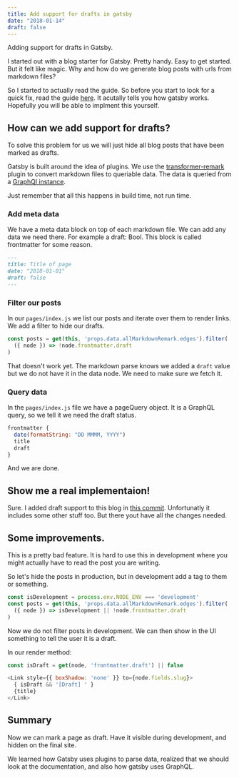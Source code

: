 ```yaml
---
title: Add support for drafts in gatsby
date: "2018-01-14"
draft: false
---
```


Adding support for drafts in Gatsby.

I started out with a blog starter for Gatsby. Pretty handy. Easy to get started. But it felt like magic. Why and how do we generate blog posts with urls from markdown files?

So I started to actually read the guide. So before you start to look for a quick fix, read the guide [here](https://www.gatsbyjs.org/docs/). It acutally tells you how gatsby works. Hopefully you will be able to implment this yourself.

## How can we add support for drafts?

To solve this problem for us we will just hide all blog posts that have been marked as drafts.

Gatsby is built around the idea of plugins. We use the [transformer-remark](https://www.gatsbyjs.org/packages/gatsby-transformer-remark/) plugin to convert markdown files to queriable data. The data is queried from a [GraphQl instance](http://graphql.org/learn/).

Just remember that all this happens in build time, not run time.

### Add meta data

We have a meta data block on top of each markdown file. We can add any data we need there. For example a draft: Bool. This block is called frontmatter for some reason.

```markdown
---
title: Title of page
date: "2018-01-01"
draft: false
---
```

### Filter our posts

In our `pages/index.js` we list our posts and iterate over them to render links. We add a filter to hide our drafts.

```javascript
const posts = get(this, 'props.data.allMarkdownRemark.edges').filter(
  ({ node }) => !node.frontmatter.draft
)
```

That doesn't work yet. The markdown parse knows we added a `draft` value but we do not have it in the data node. We need to make sure we fetch it.

### Query data

In the `pages/index.js` file we have a pageQuery object. It is a GraphQL query, so we tell it we need the draft status.

```javascript
frontmatter {
  date(formatString: "DD MMMM, YYYY")
  title
  draft
}
```

And we are done.

## Show me a real implementaion!

Sure. I added draft support to this blog in [this commit](https://github.com/sajmoon/sajmoon.github.io/commit/1340ce9e5fcda5b8b6a0ca1d791b488638df8b87). Unfortunatly it includes some other stuff too. But there yout have all the changes needed.

## Some improvements.

This is a pretty bad feature. It is hard to use this in development where you might actually have to read the post you are writing.

So let's hide the posts in production, but in development add a tag to them or something.

```javascript
const isDevelopment = process.env.NODE_ENV === 'development'
const posts = get(this, 'props.data.allMarkdownRemark.edges').filter(
  ({ node }) => isDevelopment || !node.frontmatter.draft
)
```

Now we do not filter posts in development. We can then show in the UI something to tell the user it is a draft.

In our render method:

```javascript
const isDraft = get(node, 'frontmatter.draft') || false

<Link style={{ boxShadow: 'none' }} to={node.fields.slug}>
  { isDraft && '[Draft] ' }
  {title}
</Link>
```

## Summary

Now we can mark a page as draft. Have it visible during development, and hidden on the final site.

We learned how Gatsby uses plugins to parse data, realized that we should look at the documentation, and also how gatsby uses GraphQL.
